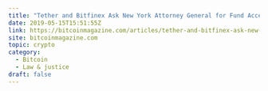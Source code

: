 ```yaml
---
title: "Tether and Bitfinex Ask New York Attorney General for Fund Accessibility"
date: 2019-05-15T15:51:55Z
link: https://bitcoinmagazine.com/articles/tether-and-bitfinex-ask-new-york-attorney-general-fund-accessibility/?utm_medium=RSS&utm_source=hune
site: bitcoinmagazine.com
topic: crypto
category:
  - Bitcoin
  - Law & justice
draft: false
---
```


